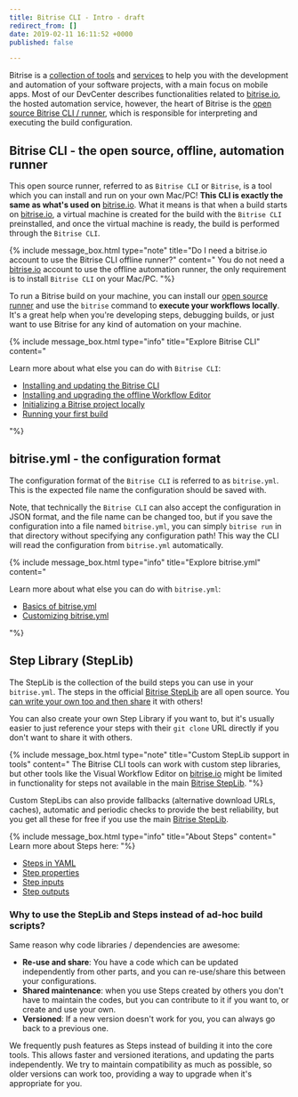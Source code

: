 ```yaml
---
title: Bitrise CLI - Intro - draft
redirect_from: []
date: 2019-02-11 16:11:52 +0000
published: false

---
```

Bitrise is a [collection of tools](https://devcenter.bitrise.io/tools/bitrise-tools/) and [services](https://www.bitrise.io) to help you with the development and automation of your software projects, with a main focus on mobile apps. Most of our DevCenter describes functionalities related to [bitrise.io](https://www.bitrise.io), the hosted automation service, however, the heart of Bitrise is the [open source Bitrise CLI / runner](https://github.com/bitrise-io/bitrise), which is responsible for interpreting and executing the build configuration.

## Bitrise CLI - the open source, offline, automation runner

This open source runner, referred to as `Bitrise CLI` or `Bitrise`, is a tool which you can install and run on your own Mac/PC! **This CLI is exactly the same as what's used on** [bitrise.io](https://www.bitrise.io). What it means is that when a build starts on [bitrise.io](https://www.bitrise.io), a virtual machine is created for the build with the `Bitrise CLI` preinstalled, and once the virtual machine is ready, the build is performed through the `Bitrise CLI`.

{% include message_box.html type="note" title="Do I need a bitrise.io account to use the Bitrise CLI offline runner?" content=" You do not need a [bitrise.io](https://www.bitrise.io) account to use the offline automation runner, the only requirement is to install `Bitrise CLI` on your Mac/PC.  "%}

To run a Bitrise build on your machine, you can install our [open source runner](https://www.bitrise.io/cli) and use the `bitrise` command to **execute your workflows locally**. It's a great help when you're developing steps, debugging builds, or just want to use Bitrise for any kind of automation on your machine.

{% include message_box.html type="info" title="Explore Bitrise CLI" content="

Learn more about what else you can do with `Bitrise CLI`:

* [Installing and updating the Bitrise CLI](/bitrise-cli/installation/)
* [Installing and upgrading the offline Workflow Editor](/bitrise-cli/offline-workflow-editor/)
* [Initializing a Bitrise project locally](/bitrise-cli/initializing-a-bitrise-project-locally/)
* [Running your first build](/bitrise-cli/run-your-first-build/)

"%}

## bitrise.yml - the configuration format

The configuration format of the `Bitrise CLI` is referred to as `bitrise.yml`. This is the expected file name the configuration should be saved with.

Note, that technically the `Bitrise CLI` can also accept the configuration in JSON format, and the file name can be changed too, but if you save the configuration into a file named `bitrise.yml`, you can simply `bitrise run` in that directory without specifying any configuration path! This way the CLI will read the configuration from `bitrise.yml` automatically.

{% include message_box.html type="info" title="Explore bitrise.yml" content="

Learn more about what else you can do with `bitrise.yml`:

* [Basics of bitrise.yml](/bitrise-cli/basics-of-bitrise-yml/)
* [Customizing bitrise.yml](/bitrise-cli/customizing-bitrise-yml/)

"%}

## Step Library (StepLib)

The StepLib is the collection of the build steps you can use in your `bitrise.yml`. The steps in the official [Bitrise StepLib](https://github.com/bitrise-io/bitrise-steplib) are all open source. You [can write your own too and then share](/bitrise-cli/create-your-own-step/) it with others!

You can also create your own Step Library if you want to, but it's usually easier to just reference your steps with their `git clone` URL directly if you don't want to share it with others.

{% include message_box.html type="note" title="Custom StepLib support in tools" content=" The Bitrise CLI tools can work with custom step libraries, but other tools like the Visual Workflow Editor on [bitrise.io](https://www.bitrise.io) might be limited in functionality for steps not available in the main [Bitrise StepLib](https://github.com/bitrise-io/bitrise-steplib). "%}

Custom StepLibs can also provide fallbacks (alternative download URLs, caches), automatic and periodic checks to provide the best reliability, but you get all these for free if you use the main [Bitrise StepLib](https://github.com/bitrise-io/bitrise-steplib).

{% include message_box.html type="info" title="About Steps" content="
Learn more about Steps here:
"%}

* [Steps in YAML](/bitrise-cli/steps/)
* [Step properties](/bitrise-cli/step-properties/)
* [Step inputs](/bitrise-cli/step-inputs/)
* [Step outputs](/bitrise-cli/step-outputs/)

### Why to use the StepLib and Steps instead of ad-hoc build scripts?

Same reason why code libraries / dependencies are awesome:

* **Re-use and share**: You have a code which can be updated independently from other parts, and you can re-use/share this between your configurations.
* **Shared maintenance**: when you use Steps created by others you don't have to maintain the codes, but you can contribute to it if you want to, or create and use your own.
* **Versioned**: If a new version doesn't work for you, you can always go back to a previous one.

We frequently push features as Steps instead of building it into the core tools. This allows faster and versioned iterations, and updating the parts independently. We try to maintain compatibility as much as possible, so older versions can work too, providing a way to upgrade when it's appropriate for you.